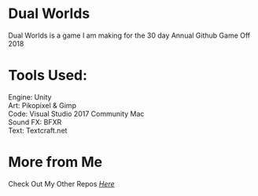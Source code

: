 # Dual Worlds

Dual Worlds is a game I am making for the 30 day Annual Github Game Off 2018

# Tools Used:
Engine: Unity\
Art: Pikopixel & Gimp\
Code: Visual Studio 2017 Community Mac\
Sound FX: BFXR\
Text: Textcraft.net
# More from Me
Check Out My Other Repos _[Here](https://github.com/lolpakichu/ "Here")_
